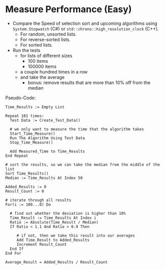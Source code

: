 # Measure Performance (Easy)
- Compare the Speed of selection sort and upcoming algorithms using `System.Stopwatch` (C#) or `std::chrono::high_resolution_clock` (C++).
  - For random, unsorted lists.
  - For reverse-sorted lists.
  - For sorted lists.
- Run the tests
  - for lists of different sizes
    - 100 items
    - 100000 items
  - a couple hundred times in a row
  - and take the average
    - bonus: remove results that are more than 10% off from the median

Pseudo-Code:
```
Time_Results := Empty List

Repeat 101 times:
  Test Data := Create_Test_Data()
  
  # we only want to measure the time that the algorithm takes
  Start_Time_Measure()
  Run The Algorithm Using Test Data
  Stop_Time_Measure()
  
  Add Measured_Time to Time_Results
End Repeat

# sort the results, so we can take the median from the middle of the list
Sort Time_Results()
Median := Time_Results At Index 50

Added_Results := 0
Result_Count := 0

# iterate through all results
For(i := 100...0) Do

  # find out whether the deviation is higher than 10%
  Time_Result := Time_Results At Index i
  Ratio := Absolute(Time_Result / Median)
  If Ratio < 1.1 And Ratio > 0.9 Then
     
     # if not, then we take this result into our averages
     Add Time_Result to Added_Results
     Increment Result_Count
  End If
End For

Average_Result = Added_Results / Result_Count
```